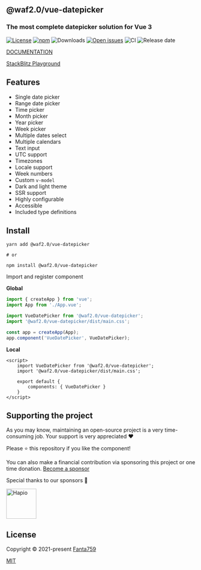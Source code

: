 ## @waf2.0/vue-datepicker


### The most complete datepicker solution for Vue 3

[![License](https://img.shields.io/npm/l/@vuepic/vue-datepicker)](https://github.com/fanta759/vue-datepicker/blob/main/LICENSE) [![npm](https://img.shields.io/npm/v/@waf2.0/vue-datepicker)](https://www.npmjs.com/package/@waf2.0/vue-datepicker) ![Downloads](https://img.shields.io/npm/dm/@waf2.0/vue-datepicker) [![Open issues](https://img.shields.io/github/issues-raw/waf2.0/vue-datepicker)](https://github.com/fanta759/vue-datepicker/issues) ![CI](https://img.shields.io/github/actions/workflow/status/waf2.0/vue-datepicker/node.js.yml?branch=main&label=CI) ![Release date](https://img.shields.io/github/release-date/fanta759/vue-datepicker)




[DOCUMENTATION](https://vue3datepicker.com/)


[StackBlitz Playground](https://stackblitz.com/edit/vuepic-vue-datepicker?file=src%2Fcomponents%2FPlayground.vue)

## Features

- Single date picker
- Range date picker
- Time picker
- Month picker
- Year picker
- Week picker
- Multiple dates select
- Multiple calendars
- Text input
- UTC support
- Timezones
- Locale support
- Week numbers
- Custom `v-model`
- Dark and light theme
- SSR support
- Highly configurable
- Accessible
- Included type definitions

## Install

```shell
yarn add @waf2.0/vue-datepicker

# or

npm install @waf2.0/vue-datepicker
```

Import and register component

**Global**

```js
import { createApp } from 'vue';
import App from './App.vue';

import VueDatePicker from '@waf2.0/vue-datepicker';
import '@waf2.0/vue-datepicker/dist/main.css';

const app = createApp(App);
app.component('VueDatePicker', VueDatePicker);
```

**Local**

```vue
<script>
    import VueDatePicker from '@waf2.0/vue-datepicker';
    import '@waf2.0/vue-datepicker/dist/main.css';
    
    export default {
        components: { VueDatePicker }
    }
</script>
```

## Supporting the project

As you may know, maintaining an open-source project is a very time-consuming job. Your support is very appreciated ❤️

Please ⭐️ this repository if you like the component!

You can also make a financial contribution via sponsoring this project or one time donation. [Become a sponsor](https://github.com/sponsors/Vuepic)

Special thanks to our sponsors 🙏

<a href="https://hapio.io/" target="_blank">
    <img src="https://avatars.githubusercontent.com/u/99868704?s=200&v=4" width="80" alt="Hapio">
</a>

## License

Copyright © 2021-present [Fanta759](https://github.com/Fanta759)

[MIT](https://github.com/fanta759/vue-datepicker/blob/master/LICENSE)

